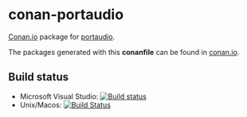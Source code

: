 
# conan-portaudio

[Conan.io](https://conan.io) package for [portaudio](http://www.portaudio.com/).

The packages generated with this **conanfile** can be found in [conan.io](https://www.conan.io/source/portaudio/master/jgsogo/stable).

## Build status

 * Microsoft Visual Studio: [![Build status](https://ci.appveyor.com/api/projects/status/otryw0rdix5uuyfh?svg=true)](https://ci.appveyor.com/project/jgsogo/conan-portaudio)
 * Unix/Macos: [![Build Status](https://travis-ci.org/jgsogo/conan-portaudio.svg?branch=master)](https://travis-ci.org/jgsogo/conan-portaudio)


